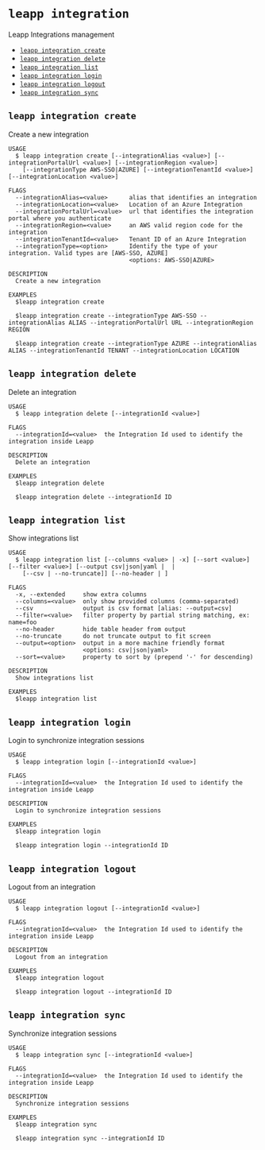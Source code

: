 `leapp integration`
===================

Leapp Integrations management

* [`leapp integration create`](#leapp-integration-create)
* [`leapp integration delete`](#leapp-integration-delete)
* [`leapp integration list`](#leapp-integration-list)
* [`leapp integration login`](#leapp-integration-login)
* [`leapp integration logout`](#leapp-integration-logout)
* [`leapp integration sync`](#leapp-integration-sync)

## `leapp integration create`

Create a new integration

```
USAGE
  $ leapp integration create [--integrationAlias <value>] [--integrationPortalUrl <value>] [--integrationRegion <value>]
    [--integrationType AWS-SSO|AZURE] [--integrationTenantId <value>] [--integrationLocation <value>]

FLAGS
  --integrationAlias=<value>      alias that identifies an integration
  --integrationLocation=<value>   Location of an Azure Integration
  --integrationPortalUrl=<value>  url that identifies the integration portal where you authenticate
  --integrationRegion=<value>     an AWS valid region code for the integration
  --integrationTenantId=<value>   Tenant ID of an Azure Integration
  --integrationType=<option>      Identify the type of your integration. Valid types are [AWS-SSO, AZURE]
                                  <options: AWS-SSO|AZURE>

DESCRIPTION
  Create a new integration

EXAMPLES
  $leapp integration create

  $leapp integration create --integrationType AWS-SSO --integrationAlias ALIAS --integrationPortalUrl URL --integrationRegion REGION

  $leapp integration create --integrationType AZURE --integrationAlias ALIAS --integrationTenantId TENANT --integrationLocation LOCATION
```

## `leapp integration delete`

Delete an integration

```
USAGE
  $ leapp integration delete [--integrationId <value>]

FLAGS
  --integrationId=<value>  the Integration Id used to identify the integration inside Leapp

DESCRIPTION
  Delete an integration

EXAMPLES
  $leapp integration delete

  $leapp integration delete --integrationId ID
```

## `leapp integration list`

Show integrations list

```
USAGE
  $ leapp integration list [--columns <value> | -x] [--sort <value>] [--filter <value>] [--output csv|json|yaml |  |
    [--csv | --no-truncate]] [--no-header | ]

FLAGS
  -x, --extended     show extra columns
  --columns=<value>  only show provided columns (comma-separated)
  --csv              output is csv format [alias: --output=csv]
  --filter=<value>   filter property by partial string matching, ex: name=foo
  --no-header        hide table header from output
  --no-truncate      do not truncate output to fit screen
  --output=<option>  output in a more machine friendly format
                     <options: csv|json|yaml>
  --sort=<value>     property to sort by (prepend '-' for descending)

DESCRIPTION
  Show integrations list

EXAMPLES
  $leapp integration list
```

## `leapp integration login`

Login to synchronize integration sessions

```
USAGE
  $ leapp integration login [--integrationId <value>]

FLAGS
  --integrationId=<value>  the Integration Id used to identify the integration inside Leapp

DESCRIPTION
  Login to synchronize integration sessions

EXAMPLES
  $leapp integration login

  $leapp integration login --integrationId ID
```

## `leapp integration logout`

Logout from an integration

```
USAGE
  $ leapp integration logout [--integrationId <value>]

FLAGS
  --integrationId=<value>  the Integration Id used to identify the integration inside Leapp

DESCRIPTION
  Logout from an integration

EXAMPLES
  $leapp integration logout

  $leapp integration logout --integrationId ID
```

## `leapp integration sync`

Synchronize integration sessions

```
USAGE
  $ leapp integration sync [--integrationId <value>]

FLAGS
  --integrationId=<value>  the Integration Id used to identify the integration inside Leapp

DESCRIPTION
  Synchronize integration sessions

EXAMPLES
  $leapp integration sync

  $leapp integration sync --integrationId ID
```
